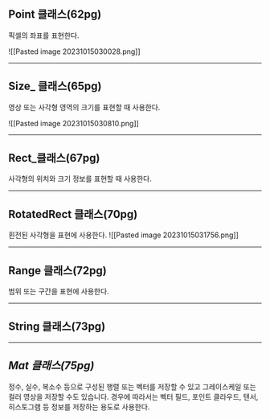 
## Point 클래스(62pg)

픽셀의 좌표를 표현한다.

![[Pasted image 20231015030028.png]]


****

## Size_ 클래스(65pg)

영상 또는 사각형 영역의 크기를 표현할 때 사용한다.

![[Pasted image 20231015030810.png]]

****

## Rect_클래스(67pg)

사각형의 위치와 크기 정보를 표현할 때 사용한다.

****

## RotatedRect 클래스(70pg)

횐전된 사각형을 표현에 사용한다.
![[Pasted image 20231015031756.png]]


****

## Range 클래스(72pg)

범위 또는 구간을 표현에 사용한다.

****

## String 클래스(73pg)


****

## *Mat 클래스(75pg)*

정수, 실수, 복소수 등으로 구성된 행렬 또는 벡터를 저장할 수 있고 그레이스케일 또는 컬러 영상을 저장할 수도 있습니다.  경우에 따라서는 벡터 필드, 포인트 클라우드, 텐서, 히스토그램 등 정보를 저장하는 용도로 사용한다.

